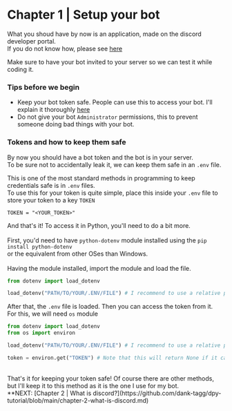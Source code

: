 # Chapter 1 | Setup your bot

What you shoud have by now is an application, made on the discord developer portal. <br>
If you do not know how, please see [here](https://discordpy.readthedocs.io/en/latest/discord.html)

Make sure to have your bot invited to your server so we can test it while coding it.

### Tips before we begin
- Keep your bot token safe. People can use this to access your bot. I'll explain it thoroughly [here](#tokens-and-how-to-keep-them-safe)
- Do not give your bot `Administrator` permissions, this to prevent someone doing bad things with your bot.

### Tokens and how to keep them safe
By now you should have a bot token and the bot is in your server. <br>
To be sure not to accidentally leak it, we can keep them safe in an `.env` file. <br>

This is one of the most standard methods in programming to keep credentials safe is in `.env` files. <br>
To use this for your token is quite simple, place this inside your `.env` file to store your token to a key `TOKEN`

```env
TOKEN = "<YOUR_TOKEN>"
```

And that's it! To access it in Python, you'll need to do a bit more. <br><br>
First, you'd need to have `python-dotenv` module installed using the `pip install python-dotenv` <br>
or the equivalent from other OSes than Windows.<br><br>
Having the module installed, import the module and load the file.
```python
from dotenv import load_dotenv

load_dotenv("PATH/TO/YOUR/.ENV/FILE") # I recommend to use a relative path
```

After that, the `.env` file is loaded. Then you can access the token from it. <br>
For this, we will need `os` module
```python
from dotenv import load_dotenv
from os import environ

load_dotenv("PATH/TO/YOUR/.ENV/FILE") # I recommend to use a relative path

token = environ.get("TOKEN") # Note that this will return None if it cannot find the TOKEN key
```

<br>
That's it for keeping your token safe! Of course there are other methods, but I'll keep it to this method as it is the one I use for my bot.
<br>
**NEXT: [Chapter 2 | What is discord?](https://github.com/dank-tagg/dpy-tutorial/blob/main/chapter-2-what-is-discord.md)
